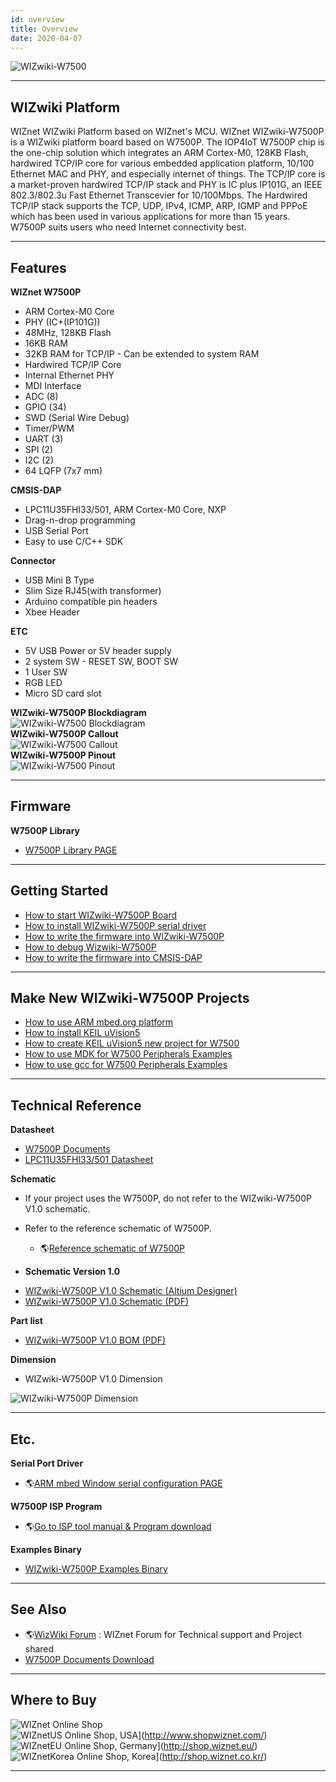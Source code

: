 ```yaml
---
id: overview
title: Overview
date: 2020-04-07
---
```


![WIZwiki-W7500](/img/products/w7500p/overview/wizwiki-w7500p.png)

-----


## WIZwiki Platform

WIZnet WIZwiki Platform based on WIZnet's MCU. WIZnet WIZwiki-W7500P is
a WIZwiki platform board based on W7500P. The IOP4IoT W7500P chip is the
one-chip solution which integrates an ARM Cortex-M0, 128KB Flash,
hardwired TCP/IP core for various embedded application platform, 10/100
Ethernet MAC and PHY, and especially internet of things. The TCP/IP core
is a market-proven hardwired TCP/IP stack and PHY is IC plus IP101G, an
IEEE 802.3/802.3u Fast Ethernet Transcevier for 10/100Mbps. The
Hardwired TCP/IP stack supports the TCP, UDP, IPv4, ICMP, ARP, IGMP and
PPPoE which has been used in various applications for more than 15
years. W7500P suits users who need Internet connectivity best.

-----


## Features

**WIZnet W7500P**

   * ARM Cortex-M0 Core
   * PHY (IC+(IP101G))
   * 48MHz, 128KB Flash
   * 16KB RAM
   * 32KB RAM for TCP/IP - Can be extended to system RAM
   * Hardwired TCP/IP Core
   * Internal Ethernet PHY
   * MDI Interface
   * ADC (8)
   * GPIO (34)
   * SWD (Serial Wire Debug)
   * Timer/PWM 
   * UART (3)
   * SPI (2)
   * I2C (2)
   * 64 LQFP (7x7 mm)

**CMSIS-DAP**

 
  * LPC11U35FHI33/501, ARM Cortex-M0 Core, NXP
  * Drag-n-drop programming
  * USB Serial Port
  * Easy to use C/C++ SDK


**Connector**

  * USB Mini B Type
  * Slim Size RJ45(with transformer)
  * Arduino compatible pin headers
  * Xbee Header

**ETC**

   * 5V USB Power or 5V header supply
   * 2 system SW - RESET SW, BOOT SW
   * 1 User SW
   * RGB LED
   * Micro SD card slot

**WIZwiki-W7500P Blockdiagram**  
![WIZwiki-W7500 Blockdiagram](/img/products/w7500p/overview/wizwiki-w7500p_blockdiagram.png)  
**WIZwiki-W7500P Callout**  
![WIZwiki-W7500 Callout](/img/products/w7500p/overview/wizwiki-w7500p_callout.png)  
**WIZwiki-W7500P Pinout**  
![WIZwiki-W7500 Pinout](/img/products/w7500p/overview/wizwiki_w7500p_pinout_mbed_150907.png)  

-----


## Firmware

**W7500P Library**

   * [W7500P Library PAGE](../../iMCU/W7500P/libraries_examples)

-----


## Getting Started

   * [How to start WIZwiki-W7500P Board](how_to_start_wizwiki_w7500p_board)
   * [How to install WIZwiki-W7500P serial driver](how_to_install_wizwiki_w7500p_serial_driver)
   * [How to write the firmware into WIZwiki-W7500P](how_to_write_firmware_into_wizwiki_w7500p)
   * [How to debug Wizwiki-W7500P](how_to_debug_wizwiki_w7500p)
   * [How to write the firmware into CMSIS-DAP](how_to_write_firmware_into_cmsis_dap)

-----

## Make New WIZwiki-W7500P Projects

   * [How to use ARM mbed.org platform](../WIZwiki-W7500-Mbed-Starter-Kit/wizwiki_w7500_mbed_starter_kit)
   * [How to install KEIL uVision5](how_to_install_keil_uvision)
   * [How to create KEIL uVision5 new project for W7500](how_to_make_w7500_keil_project)
   * [How to use MDK for W7500 Peripherals Examples](how_to_use_mdk_for_w7500)
   * [How to use gcc for W7500 Peripherals Examples](how_to_use_makefile_with_windows7)

-----

## Technical Reference

**Datasheet**

   * [W7500P Documents](../../iMCU/W7500/Documents.md)
   * <a href="/img/products/w7500p/overview/LPC11U3X.pdf" target="_blank">LPC11U35FHI33/501 Datasheet</a>

**Schematic**

  - If your project uses the W7500P, do not refer to the WIZwiki-W7500P
    V1.0 schematic.
  - Refer to the reference schematic of W7500P.
      - 🌎[Reference schematic of W7500P](https://github.com/Wiznet/Hardware-Files-of-WIZnet/tree/master/01_iMCU/W7500P/Reference%20Schematic)



  - **Schematic Version 1.0**



   * [WIZwiki-W7500P V1.0 Schematic (Altium Designer)]()
   * <a href="/img/products/w7500p/overview/wizwiki-w7500p_sch_v1.0.pdf" target="_blank">WIZwiki-W7500P V1.0 Schematic (PDF)</a>

**Part list**

   * <a href="/img/products/w7500p/overview/wizwiki_w7500p_bom_v1.0_150909.pdf" target="_blank">WIZwiki-W7500P V1.0 BOM (PDF)</a>

**Dimension**

   * WIZwiki-W7500P V1.0 Dimension

![WIZwiki-W7500P Dimension](/img/products/w7500p/overview/wizwiki-w7500_dimension.png)

-----

## Etc.

**Serial Port Driver**

   * 🌎[ARM mbed Window serial configuration PAGE ](http://developer.mbed.org/handbook/Windows-serial-configuration)

**W7500P ISP Program**

  - 🌎[Go to ISP tool manual & Program download](../../iMCU/W7500/documents/appnote/How_to_use_ISP_tool.md)

**Examples Binary**

   * [WIZwiki-W7500P Examples Binary](how_to_write_firmware_into_wizwiki_w7500p)

-----


## See Also

   * 🌎[WizWiki Forum](https://forum.wiznet.io/) : WIZnet Forum for Technical support and Project shared
   * [W7500P Documents Download](../../iMCU/W7500P/Documents.md)

-----


## Where to Buy

![WIZnet Online Shop](/img/products/w5500/buynow.png)  
![WIZnetUS Online Shop, USA](/img/products/w5500/w5500_evb/icons/dollar.png)](http://www.shopwiznet.com/)
![WIZnetEU Online Shop, Germany](/img/products/w5500/w5500_evb/icons/european-euro.png)](http://shop.wiznet.eu/)
![WIZnetKorea Online Shop, Korea](/img/products/w5500/w5500_evb/icons/won.png)](http://shop.wiznet.co.kr/)

-----
